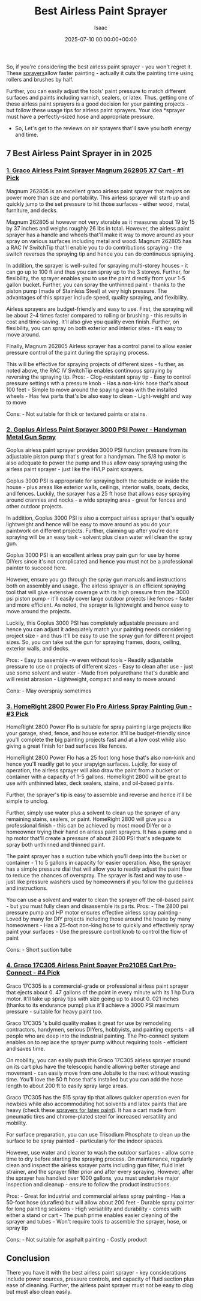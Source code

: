 ﻿---
title: Best Airless Paint Sprayer
description: So, if you're considering the best airless paint sprayer - you won't regret it. These sprayers allow faster painting - actually it cuts the painting time...
slug: /best-airless-paint-sprayer/
date: 2025-07-10 00:00:00+00:00
lastmod: 2025-07-10 00:00:00+03:00
author: Isaac
categories:
- Sprayers
tags:
- sprayers
- best
- airle
layout: post
---

So, if you're considering the best airless paint sprayer - you won't regret it. These [sprayers](https://pestpolicy.com/best-airless-paint-sprayer-for-interior-walls/)allow faster painting - actually it cuts the painting time using rollers and brushes by half.

Further, you can easily adjust the tools' paint pressure to match different surfaces and paints including varnish, sealers, or latex. Thus, getting one of these airless paint sprayers is a good decision for your painting projects - but follow these usage tips for airless paint sprayers. Your idea *sprayer must have a perfectly-sized hose and appropriate pressure.

* So, Let's get to the reviews on air sprayers that'll save you both energy and time.


## 7 Best Airless Paint Sprayer in in 2025

###  [1. Graco Airless Paint Sprayer Magnum 262805 X7 Cart - #1 Pick](https://www.amazon.com/dp/B0026SSW8G/?tag=p-policy-20)

Magnum 262805 is an excellent graco airless paint sprayer that majors on power more than size and portability. This airless sprayer will start-up and quickly jump to the set pressure to hit those surfaces - either wood, metal, furniture, and decks.

Magnum 262805 si however not very storable as it measures about 19 by 15 by 37 inches and weighs roughly 26 lbs in total. However, the airless paint sprayer has a handle and wheels that'll make it way to move around as your spray on various surfaces including metal and wood. Magnum 262805 has a RAC IV SwitchTip that'll enable you to do contributions spraying - the switch reverses the spraying tip and hence you can do continuous spraying.

In addition, the sprayer is well-suited for spraying multi-storey houses - it can go up to 100 ft and thus you can spray up to the 3 storeys. Further, for flexibility, the sprayer enables you to use the paint directly from your 1-5 gallon bucket. Further, you can spray the unthinned paint - thanks to the piston pump (made of Stainless Steel) at very high pressure. The advantages of this sprayer include speed, quality spraying, and flexibility.

Airless sprayers are budget-friendly and easy to use. First, the spraying will be about 2-4 times faster compared to rolling or brushing - this results in cost and time-saving. It'll also give you quality even finish. Further, on flexibility, you can spray on both exterior and interior sites - it's easy to move around.

Finally, Magnum 262805 Airless sprayer has a control panel to allow easier pressure control of the paint during the spraying process.

This will be effective for spraying projects of different sizes - further, as noted above, the RAC IV SwitchTip enables continuous spraying by reversing the spraying tip. Pros: - Clog-resistant spray tip - Easy to control pressure settings wth a pressure knob - Has a non-kink hose that's about 100 feet - Simple to move around the spaying areas with the installed wheels - Has few parts that's be also easy to clean - Light-weight and way to move

Cons: - Not suitable for thick or textured paints or stains.

###  [2. Goplus Airless Paint Sprayer 3000 PSI Power - Handyman Metal Gun Spray](https://www.amazon.com/dp/B07CQDYC1P/?tag=p-policy-20)

Goplus airless paint sprayer provides 3000 PSI function pressure from its adjustable piston pump that's great for a handyman. The 5/8 hp motor is also adequate to power the pump and thus allow easy spraying using the airless paint sprayer - just like the HVLP paint sprayers.

Goplus 3000 PSI is appropriate for spraying both the outside or inside the house - plus areas like exterior walls, ceilings, interior walls, boats, decks, and fences. Luckily, the sprayer has a 25 ft hose that allows easy spraying around crannies and nocks - a wide spraying area - great for fences and other outdoor projects.

In addition, Goplus 3000 PSI is also a compact airless sprayer that's equally lightweight and hence will be easy to move around as you do your paintwork on different projects. Further, claiming up after you're done spraying will be an easy task - solvent plus clean water will clean the spray gun.

Goplus 3000 PSI is an excellent airless pray pain gun for use by home DIYers since it's not complicated and hence you must not be a professional painter to succeed here.

However, ensure you go through the spray gun manuals and instructions both on assembly and usage. The airless sprayer is an efficient spraying tool that will give extensive coverage with its high pressure from the 3000 psi piston pump - it'll easily cover large outdoor projects like fences - faster and more efficient. As noted, the sprayer is lightweight and hence easy to move around the projects.

Luckily, this Goplus 3000 PSI has completely adjustable pressure and hence you can adjust it adequately match your painting needs considering project size - and thus it'll be easy to use the spray gun for different project sizes. So, you can take out the gun for spraying frames, doors, ceiling, exterior walls, and decks.

Pros: - Easy to assemble -w even without tools - Readily adjustable pressure to use on projects of different sizes - Easy to clean after use - just use some solvent and water - Made from polyurethane that's durable and will resist abrasion - Lightweight, compact and easy to move around

Cons: - May overspray sometimes

###  [3. HomeRight 2800 Power Flo Pro Airless Spray Painting Gun - #3 Pick](https://www.amazon.com/dp/B008HP25IK/?tag=p-policy-20)

HomeRight 2800 Power Flo is suitable for spray painting large projects like your garage, shed, fence, and house exterior. It'll be budget-friendly since you'll complete the big painting projects fast and at a low cost while also giving a great finish for bad surfaces like fences.

HomeRight 2800 Power Flo has a 25 foot long hose that's also non-kink and hence you'll readily get to your srapyign surfaces. Lujcily, for easy of operation, the airless sprayer will also draw the paint from a bucket or container with a capacity of 1-5 gallons. HomeRight 2800 will be great to use with unthinned latex, deck sealers, stains, and oil-based paints.

Further, the sprayer's tip is easy to assemble and reverse and hence it'll be simple to unclog.

Further, simply use water plus a solvent to clean up the sprayer of any remaining stains, sealers, or paint. HomeRight 2800 will give you a professional finish - this can be achieved by most mood DIYer or a homeowner trying their hand on airless paint sprayers. It has a pump and a hp motor that'll create a pressure of about 2800 PSI that's adequate to spray both unthinned and thinned paint.

The paint sprayer has a suction tube which you'll deep into the bucket or container - 1 to 5 gallons in capacity for easier operation. Also, the sprayer has a simple pressure dial that will allow you to readily adjust the paint flow to reduce the chances of overspray. The sprayer is fast and way to use - just like pressure washers used by homeowners if you follow the guidelines and instructions.

You can use a solvent and water to clean the sprayer off the oil-based paint - but you must fully clean and disassemble its parts. Pros: - The 2800 psi pressure pump and HP motor ensures effective airless spray painting - Loved by many for DIY projects including those around the house by many homeowners - Has a 25-foot non-king hose to quickly and effectively spray paint your surfaces - Use the pressure control knob to control the flow of paint

Cons: - Short suction tube

###  [4. Graco 17C305 Airless Paint Spayer Pro210ES Cart Pro-Connect - #4 Pick](https://www.amazon.com/dp/B00W9M4XYQ/?tag=p-policy-20)

Graco 17C305 is a commercial-grade or professional airless paint sprayer that ejects about 0. 47 gallons of the point in every minute with its 1 hp Dura motor. It'll take up spray tips with size going up to about 0. 021 inches (thanks to its endurance pump) plus it'll achieve a 3000 PSI maximum pressure - suitable for heavy paint too.

Graco 17C305 's build quality makes it great for use by remodeling contractors, handymen, serious DIYers, hobbyists, and painting experts - all people who are deep into the industrial painting. The Pro-connect system enables on to replace the sprayer pump without requiring tools - efficient and saves time.

On mobility, you can easily push this Graco 17C305 airless sprayer around on its cart plus have the telescopic handle allowing better storage and movement - can easily move from one Jobsite to the next without wasting time. You'll love the 50 ft hose that's installed but you can add the hose length to about 200 ft to easily spray large areas.

Graco 17C305 has the 515 spray tip that allows quicker operation even for newbies while also accommodating hot solvents and latex paints that are heavy (check these [sprayers for latex paint](https://pestpolicy.com/best-sprayer-for-latex-paint/)). It has a cart made from pneumatic tires and chrome-plated steel for increased versatility and mobility.

For surface preparation, you can use Trisodium Phosphate to clean up the surface to be spray painted - particularly for the indoor spaces.

However, use water and cleaner to wash the outdoor surfaces - allow some time to dry before starting the spraying process. On maintenance, regularly clean and inspect the airless sprayer parts including gun filter, fluid inlet strainer, and the sprayer filter prior and after every spraying. However, after the sprayer has handled over 1000 gallons, you must undertake major inspection and cleanup - ensure to follow the product instructions.

Pros: - Great for industrial and commercial airless spray painting - Has a 50-foot hose (duraflex) but will allow about 200 feet - Durable spray painter for long painting sessions - High versatility and durability - comes with either a stand or cart - The push prime enables easier cleaning of the sprayer and tubes - Won't require tools to assemble the sprayer, hose, or spray tip

Cons: - Not suitable for asphalt painting - Costly product

##  Conclusion

There you have it with the best airless paint sprayer - key considerations include power sources, pressure controls, and capacity of fluid section plus ease of cleaning. Further, the airless paint sprayer must not be easy to clog but must also clean easily.

